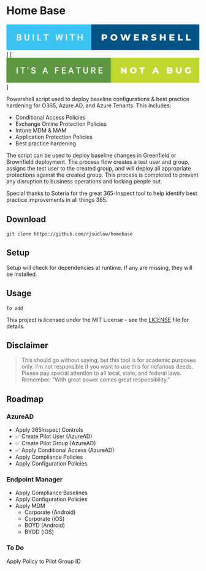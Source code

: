 # Home Base
![Screenshot](misc\built-with-powershell.svg)]
[![feature-not-a-bug](.\misc\it's-a-feature-not-a-bug.svg)]

Powershell script used to deploy baseline configurations & best practice hardening for O365, Azure AD, and Azure Tenants. This includes:
* Conditional Access Policies
* Exchange Online Protection Policies
* Intune MDM & MAM
* Application Protection Policies
* Best practice hardening

The script can be used to deploy baseline changes in Greenfield or Brownfield deployment. The process flow creates a test user and group, assigns the test user to the created group, and will deploy all appropriate protections against the created group. This process is completed to prevent any disruption to business operations and locking people out.

Special thanks to Soteria for the great 365-Inspect tool to help identify best practice improvements in all things 365.

## Download
```
git clone https://github.com/rjsudlow/homebase
```

## Setup
Setup will check for dependencies at runtime. If any are missing, they will be installed.

## Usage
```
To add
```

This project is licensed under the MIT License - see the [LICENSE](LICENSE) file for details.

## Disclaimer
>This should go without saying, but this tool is for academic purposes only. I'm not responsible if you want to use this
for nefarious deeds. Please pay special attention to all local, state, and federal laws. Remember:
"With great power comes great responsibility."


## Roadmap
### AzureAD
* Apply 365Inspect Controls
* :white_check_mark: Create Pilot User (AzureAD)
* :white_check_mark: Create Pilot Group (AzureAD)
* :white_check_mark: Apply Conditional Access (AzureAD)
* Apply Compliance Policies
* Apply Configuration Policies

### Endpoint Manager
* Apply Compliance Baselines
* Apply Configuration Policies
* Apply MDM
  * Corporate (Android)
  * Corporate (iOS)
  * BOYD (Android)
  * BYOD (iOS)

### To Do
Apply Policy to Pilot Group ID
